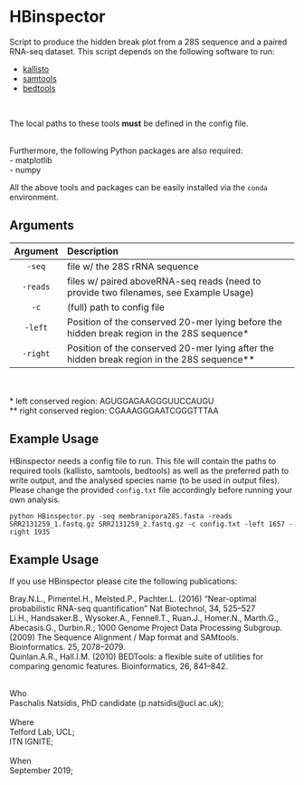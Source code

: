 # HBinspector
Script to produce the hidden break plot from a 28S sequence and a paired RNA-seq dataset. This script depends on the following software to run:
- [kallisto](https://pachterlab.github.io/kallisto/download) 
- [samtools](http://www.htslib.org/download/) 
- [bedtools](https://bedtools.readthedocs.io/en/latest/content/installation.html) 
<br>

The local paths to these tools **must** be defined in the config file.

<br>
Furthermore, the following Python packages are also required: <br>
- matplotlib <br>
- numpy 
 <br> 

 All the above tools and packages can be easily installed via the ```conda``` environment.
 

## Arguments
Argument    |  Description             
:-------------:|:-----------------------
`-seq` | file w/ the 28S rRNA sequence
`-reads` | files w/ paired aboveRNA-seq reads (need to provide two filenames, see Example Usage)
`-c` | (full) path to config file
`-left` | Position of the conserved 20-mer lying before the hidden break region in the 28S sequence*
`-right` | Position of the conserved 20-mer lying after the hidden break region in the 28S sequence**

<br>   
<br>
* left conserved region: AGUGGAGAAGGGUUCCAUGU <br>
** right conserved region: CGAAAGGGAATCGGGTTTAA
 
## Example Usage

HBinspector needs a config file to run. This file will contain the paths to required tools (kallisto, samtools, bedtools) as well as the preferred path to write output, and the analysed species name (to be used in output files).
<br>
Please change the provided `config.txt` file accordingly before running your own analysis.

```
python HBinspector.py -seq membranipora28S.fasta -reads SRR2131259_1.fastq.gz SRR2131259_2.fastq.gz -c config.txt -left 1657 -right 1935
```

## Example Usage

If you use HBinspector please cite the following publications:

Bray.N.L., Pimentel.H., Melsted.P., Pachter.L. (2016) “Near-optimal probabilistic RNA-seq quantification” Nat Biotechnol, 34, 525–527 <br>
Li.H., Handsaker.B., Wysoker.A., Fennell.T., Ruan.J., Homer.N., Marth.G., Abecasis.G., Durbin.R.; 1000 Genome Project Data Processing Subgroup. (2009) The Sequence Alignment / Map format and SAMtools. Bioinformatics. 25, 2078–2079.<br>
Quinlan.A.R., Hall.I.M. (2010) BEDTools: a flexible suite of utilities for comparing genomic features. Bioinformatics, 26, 841–842. 

 
<br>
Who<br> 
 Paschalis Natsidis, PhD candidate (p.natsidis@ucl.ac.uk); <br>
<br>
Where<br>
 Telford Lab, UCL;<br>
 ITN IGNITE; 
<br>
<br>
When<br> 
 September 2019; 
